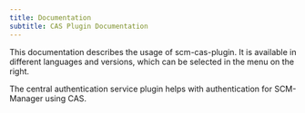 ```yaml
---
title: Documentation
subtitle: CAS Plugin Documentation
---
```

This documentation describes the usage of scm-cas-plugin. It is available in different languages and versions, which can be selected in the menu on the right.

The central authentication service plugin helps with authentication for SCM-Manager using CAS.
